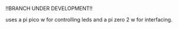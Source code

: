 !!BRANCH UNDER DEVELOPMENT!!

uses a pi pico w for controlling leds and a pi zero 2 w for interfacing.